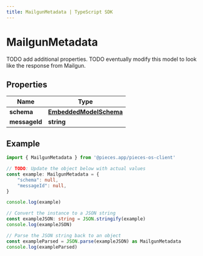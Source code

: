 ```yaml
---
title: MailgunMetadata | TypeScript SDK
---
```



# MailgunMetadata

TODO add additional properties. TODO eventually modify this model to look like the response from Mailgun.

## Properties

Name | Type
------------ | -------------
**schema** | [**EmbeddedModelSchema**](EmbeddedModelSchema)
**messageId** | **string**

## Example

```typescript
import { MailgunMetadata } from '@pieces.app/pieces-os-client'

// TODO: Update the object below with actual values
const example: MailgunMetadata = {
    "schema": null,
    "messageId": null,
}

console.log(example)

// Convert the instance to a JSON string
const exampleJSON: string = JSON.stringify(example)
console.log(exampleJSON)

// Parse the JSON string back to an object
const exampleParsed = JSON.parse(exampleJSON) as MailgunMetadata
console.log(exampleParsed)
```


